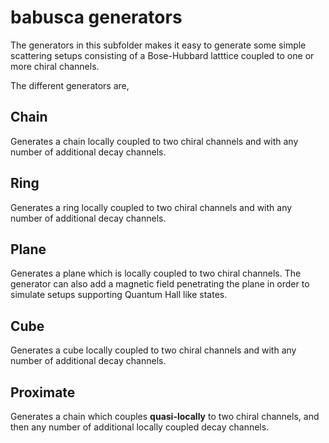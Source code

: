 # babusca generators

The generators in this subfolder makes it easy to generate some simple scattering setups consisting of a Bose-Hubbard latttice coupled to one or more chiral channels.

The different generators are,

## Chain

Generates a chain locally coupled to two chiral channels and with any number of additional decay channels.

## Ring 

Generates a ring locally coupled to two chiral channels and with any number of additional decay channels.

## Plane 

Generates a plane which is locally coupled to two chiral channels. The generator can also add a magnetic field penetrating the plane in order to simulate setups supporting Quantum Hall like states.

## Cube

Generates a cube locally coupled to two chiral channels and with any number of additional decay channels.

## Proximate

Generates a chain which couples **quasi-locally** to two chiral channels, and then any number of additional locally coupled decay channels.

